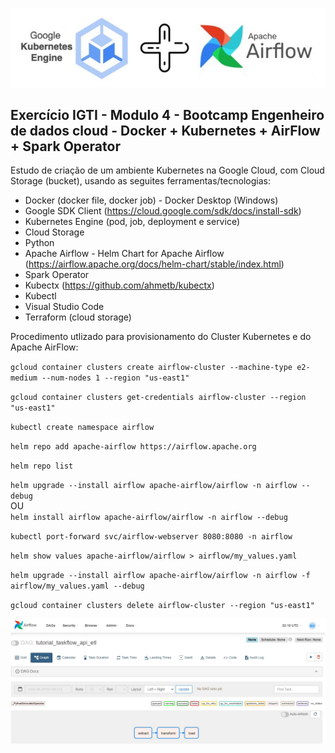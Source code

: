<div align="center">

![k8s+airflow](img/kubernetes+airflow.jpg)

</div>

## Exercício IGTI - Modulo 4 - Bootcamp Engenheiro de dados cloud - Docker + Kubernetes + AirFlow + Spark Operator

Estudo de criação de um ambiente Kubernetes na Google Cloud, com Cloud Storage (bucket), usando as seguites ferramentas/tecnologias:

* Docker (docker file, docker job) - Docker Desktop (Windows)
* Google SDK Client (https://cloud.google.com/sdk/docs/install-sdk)
* Kubernetes Engine (pod, job, deployment e service)
* Cloud Storage
* Python
* Apache Airflow - Helm Chart for Apache Airflow (https://airflow.apache.org/docs/helm-chart/stable/index.html)
* Spark Operator
* Kubectx (https://github.com/ahmetb/kubectx)
* Kubectl
* Visual Studio Code
* Terraform (cloud storage)

Procedimento utlizado para provisionamento do Cluster Kubernetes e do Apache AirFlow:

`gcloud container clusters create airflow-cluster --machine-type e2-medium --num-nodes 1 --region "us-east1"`

`gcloud container clusters get-credentials airflow-cluster --region "us-east1"`

`kubectl create namespace airflow`

`helm repo add apache-airflow https://airflow.apache.org`

`helm repo list`

`helm upgrade --install airflow apache-airflow/airflow -n airflow --debug`
<br>OU<br>
`helm install airflow apache-airflow/airflow -n airflow --debug`

`kubectl port-forward svc/airflow-webserver 8080:8080 -n airflow`

`helm show values apache-airflow/airflow > airflow/my_values.yaml`

`helm upgrade --install airflow apache-airflow/airflow -n airflow -f airflow/my_values.yaml --debug`

`gcloud container clusters delete airflow-cluster --region "us-east1"`


<div align="center">

![airflow](img/airflow.jpg)

</div>